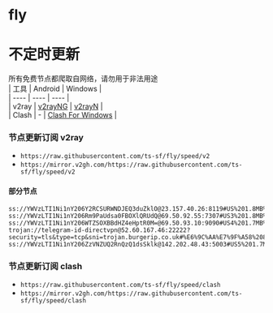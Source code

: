 # fly
# 不定时更新
所有免费节点都爬取自网络，请勿用于非法用途  
|  工具  | Android  | Windows  |  
|  ----  | ----   | ----  |  
| v2ray  | [v2rayNG](https://github.com/2dust/v2rayNG/releases) | [v2rayN](https://github.com/2dust/v2rayN/releases) |  
| Clash  | - | [Clash For Windows](https://github.com/2dust/clashN/releases) | 
  
### 节点更新订阅  v2ray
- `https://raw.githubusercontent.com/ts-sf/fly/speed/v2`  
- `https://mirror.v2gh.com/https://raw.githubusercontent.com/ts-sf/fly/speed/v2`  

#### 部分节点  
``` 
ss://YWVzLTI1Ni1nY206Y2RCSURWNDJEQ3duZklO@23.157.40.26:8119#US%201.8MB%2Fs
ss://YWVzLTI1Ni1nY206Rm9PaUdsa0FBOXlQRUdQ@69.50.92.55:7307#US3%201.8MB%2Fs
ss://YWVzLTI1Ni1nY206WTZSOXBBdHZ4eHptR0M=@69.50.93.10:9090#US4%201.7MB%2Fs
trojan://telegram-id-directvpn@52.60.167.46:22222?security=tls&type=tcp&sni=trojan.burgerip.co.uk#%E6%9C%AA%E7%9F%A58%2088.7MB%2Fs
ss://YWVzLTI1Ni1nY206ZzVNZUQ2RnQzQ1dsSklk@142.202.48.43:5003#US5%201.7MB%2Fs
```
### 节点更新订阅  clash
- `https://raw.githubusercontent.com/ts-sf/fly/speed/clash`  
- `https://mirror.v2gh.com/https://raw.githubusercontent.com/ts-sf/fly/speed/clash`  


